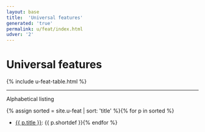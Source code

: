```yaml
---
layout: base
title:  'Universal features'
generated: 'true'
permalink: u/feat/index.html
udver: '2'
---
```


# Universal features

{% include u-feat-table.html %}

----------

Alphabetical listing

{% assign sorted = site.u-feat | sort: 'title' %}{% for p in sorted %}
* [{{ p.title }}](): {{ p.shortdef }}{% endfor %}
